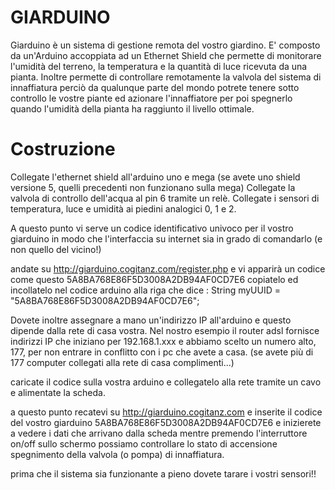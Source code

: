 GIARDUINO
=========

Giarduino è un sistema di gestione remota del vostro giardino.
E' composto da un'Arduino accoppiata ad un Ethernet Shield che
permette di monitorare l'umidità del terreno, la temperatura e la 
quantità di luce ricevuta da una pianta. Inoltre permette di 
controllare remotamente la valvola del sistema di innaffiatura
perciò da qualunque parte del mondo potrete tenere sotto controllo
le vostre piante ed azionare l'innaffiatore per poi spegnerlo quando
l'umidità della pianta ha raggiunto il livello ottimale.

Costruzione
===========

Collegate l'ethernet shield all'arduino uno e mega (se avete uno shield 
versione 5, quelli precedenti non funzionano sulla mega)
Collegate la valvola di controllo dell'acqua al pin 6 tramite un relè.
Collegate i sensori di temperatura, luce e umidità ai piedini analogici
0, 1 e 2.

A questo punto vi serve un codice identificativo univoco per il vostro 
giarduino in modo che l'interfaccia su internet sia in grado di comandarlo
(e non quello del vicino!)

andate su http://giarduino.cogitanz.com/register.php e vi apparirà un codice
come questo 5A8BA768E86F5D3008A2DB94AF0CD7E6 copiatelo ed incollatelo nel
codice arduino alla riga che dice :
String myUUID    = "5A8BA768E86F5D3008A2DB94AF0CD7E6";

Dovete inoltre assegnare a mano un'indirizzo IP all'arduino e questo dipende
dalla rete di casa vostra. Nel nostro esempio il router adsl fornisce 
indirizzi IP che iniziano per 192.168.1.xxx e abbiamo scelto un numero alto,
177, per non entrare in conflitto con i pc che avete a casa. (se avete più di
177 computer collegati alla rete di casa complimenti...)

caricate il codice sulla vostra arduino e collegatelo alla rete tramite un 
cavo e alimentate la scheda.

a questo punto recatevi su http://giarduino.cogitanz.com e inserite il codice
del vostro giarduino 5A8BA768E86F5D3008A2DB94AF0CD7E6 e inizierete a vedere
i dati che arrivano dalla scheda mentre premendo l'interruttore on/off
sullo schermo possiamo controllare lo stato di accensione spegnimento della
valvola (o pompa) di innaffiatura.

prima che il sistema sia funzionante a pieno dovete tarare i vostri sensori!!






